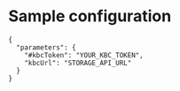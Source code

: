 # Sample configuration

```
{
  "parameters": {
    "#kbcToken": "YOUR_KBC_TOKEN",
    "kbcUrl": "STORAGE_API_URL"
  }
}

```
